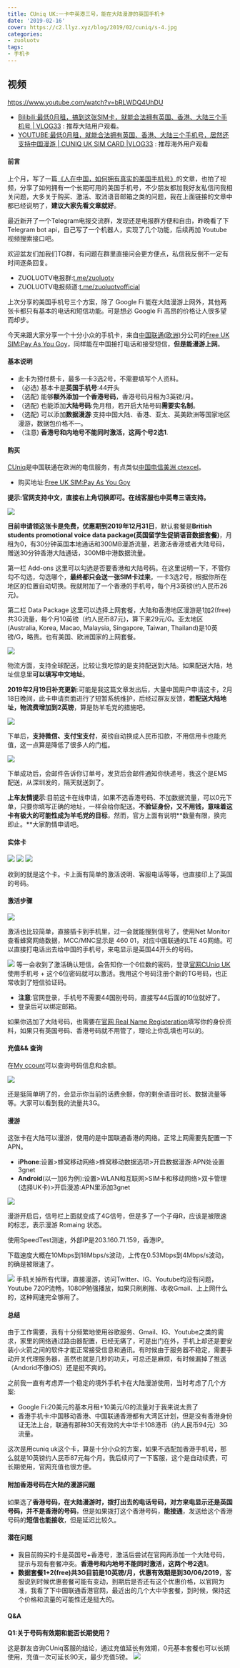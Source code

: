 ```yaml
---
title: CUniq UK:一卡中英港三号，能在大陆漫游的英国手机卡
date: '2019-02-16'
cover: https://c2.llyz.xyz/blog/2019/02/cuniq/s-4.jpg
categories:
- zuoluotv
tags:
- 手机卡
---
```


## 视频

<https://www.youtube.com/watch?v=bRLWDQ4UhDU>

- [Bilibili:最低0月租，搞到这张SIM卡，就能合法拥有英国、香港、大陆三个手机号 | VLOG33](https://www.bilibili.com/video/av44469943/) : 推荐大陆用户观看。
- [YOUTUBE:最低0月租，就能合法拥有英国、香港、大陆三个手机号，居然还支持中国漫游 | CUNIQ UK SIM CARD |VLOG33](https://www.youtube.com/watch?v=bRLWDQ4UhDU) : 推荐海外用户观看

#### 前言

上个月，写了一篇[《人在中国，如何拥有真实的美国手机号》](https://luolei.org/how-to-get-a-us-mobile-phone-number/)的文章，也拍了视频，分享了如何拥有一个长期可用的美国手机号，不少朋友都加我好友私信问我相关问题，大多关于购买、激活、取消语音邮箱之类的问题，我在上面链接的文章中都已经说明了，**建议大家先看文章就好**。

最近新开了一个Telegram电报交流群，发现还是电报群方便和自由，昨晚看了下 Telegram bot api，自己写了一个机器人，实现了几个功能，后续再加 Youtube 视频搜索接口吧。

欢迎盆友们加我们TG群，有问题在群里直接问会更方便点，私信我反倒不一定有时间逐条回复。

- ZUOLUOTV电报群:[t.me/zuoluotv](https://t.me/zuoluotv)
- ZUOLUOTV电报频道:[t.me/zuoluotvofficial](https://t.me/zuoluotvofficial)

上次分享的美国手机号三个方案，除了 Google Fi 能在大陆漫游上网外，其他两张卡都只有基本的电话和短信功能。可是想必 Google Fi 高昂的价格让人很多望而却步。

今天来跟大家分享一个十分小众的手机卡，来自[中国联通(欧洲)](https://www.cuniq.com/uk)分公司的[Free UK SIM:Pay As You Goy](https://www.cuniq.com/uk/plans/free-sim.html)，同样能在中国接打电话和接受短信，****但是能漫游上网****。

#### 基本说明

- 此卡为预付费卡，最多一卡3选2号，不需要填写个人资料。
- （必选) 基本卡是**英国手机号**:44开头
- （选配) 能够**额外添加一个香港号码**，香港号码月租为3英镑/月。
- （选配) 也能添加**大陆号码**:免月租，若开启大陆号码**需要实名制**。
- （选配) 可以添加**数据漫游**:支持中国大陆、香港、亚太、英美欧洲等国家地区漫游，数据包价格不一。
- （注意) **香港号和内地号不能同时激活，这两个号2选1**.

#### 购买

[CUniq](https://www.cuniq.com/uk)是中国联通在欧洲的电信服务，有点类似[中国电信美洲 ctexcel](https://www.ctexcel.us/?language=zh)。

- 购买地址:[Free UK SIM:Pay As You Goy](https://www.cuniq.com/uk/plans/free-sim.html)

**提示:官网支持中文，直接右上角切换即可。在线客服也中英粤三语支持。**

![](https://c2.llyz.xyz/blog/2019/02/cuniq/s-4.jpg)

 **目前申请领这张卡是免费，优惠期到2019年12月31日**，默认套餐是**British students promotional voice data package(英国留学生促销语音数据套餐)**，月租为0，有30分钟英国本地通话和300MB漫游流量，若激活香港或者大陆号码，赠送30分钟香港大陆通话，300MB中港数据流量。

第一栏 Add-ons 这里可以勾选是否要香港和大陆号码。在这里说明一下，不管你勾不勾选，勾选哪个，**最终都只会送一张SIM卡过来**，一卡3选2号，根据你所在地区的位置自动切换。我就附加了一个香港的手机号，每个月3英镑(约人民币26元)。

第二栏 Data Package 这里可以选择上网套餐，大陆和香港地区漫游是1加2(free)共3G流量，每个月10英镑（约人民币87元)，算下来29元/G。亚太地区(Australia, Korea, Macao, Malaysia, Singapore, Taiwan, Thailand)是10英镑/G，略贵。也有美国、欧洲国家的上网套餐。

![](https://c2.llyz.xyz/blog/2019/02/cuniq/s-5.jpg)

物流方面，支持全球配送，比较让我吃惊的是支持配送到大陆。如果配送大陆，地址信息里**可以填写中文地址**。

**2019年2月19日补充更新**:可能是我这篇文章发出后，大量中国用户申请这卡，2月18日晚间，此卡申请页面进行了短暂系统维护，后经过群友反馈，**若配送大陆地址，物流费增加到2英镑**，算是防羊毛党的措施吧。

![](https://c2.llyz.xyz/blog/2019/02/cuniq/s-8.jpg)

下单后，**支持微信、支付宝支付**，英镑自动换成人民币扣款，不用信用卡也能充值，这一点算是降低了很多人的门槛。

![](https://c2.llyz.xyz/blog/2019/02/cuniq/s-0.jpg)

下单成功后，会邮件告诉你订单号，发货后会邮件通知你快递号，我这个是EMS配送，从深圳发的，隔天就送到了。

**上车友情提示**:目前这卡在线申请，如果不选香港号码、不加数据流量，可以0元下单，只要你填写正确的地址，一样会给你配送。****不验证身份，又不用钱，意味着这卡有极大的可能性成为羊毛党的目标****，然而，官方上面有说明**数量有限，换完即止。**大家酌情申请吧。

#### 实体卡

![](https://c2.llyz.xyz/blog/2019/02/cuniq/uk-1.jpg)
![](https://c2.llyz.xyz/blog/2019/02/cuniq/uk-2.jpg)
![](https://c2.llyz.xyz/blog/2019/02/cuniq/uk-4.jpg)

收到的就是这个卡。卡上面有简单的激活说明、客服电话等等，也直接印上了英国的号码。

#### 激活步骤

![](https://c2.llyz.xyz/blog/2019/02/cuniq/s-7.jpg)

激活也比较简单，直接插卡到手机里，过一会就能搜到信号了，使用Net Monitor查看蜂窝网络数据，MCC/MNC显示是 460 01，对应中国联通的LTE 4G网络。可以直接打电话出去给中国的手机号，来电显示是英国44开头的号码。

![](https://c2.llyz.xyz/blog/2019/02/cuniq/s-3.jpg)
 等一会收到了激活确认短信，会告知你一个6位数的密码，登录[官网CUniq UK](https://www.cuniq.com/uk/)使用手机号 + 这个6位密码就可以激活。我用这个号码注册个新的TG号码，也正常收到了短信验证码。

- **注意**:官网登录，手机号不需要44国别号码，直接写44后面的10位就好了。
- 登录后可以绑定邮箱。

如果你选加了大陆号码，也需要在[官网 Real Name Registeration](https://www.cuniq.com/ss/RealNameRegisteration)填写你的身份资料，如果只有英国号码、香港号码就不用管了，理论上你乱填也可以的。

#### 充值&& 查询

在[My ccount](https://www.cuniq.com/ss)可以查询号码信息和余额。

![](https://c2.llyz.xyz/blog/2019/02/cuniq/s-6.jpg)

还是挺简单明了的，会显示你当前的话费余额，你的剩余语音时长、数据流量等等。大家可以看到我的流量共3G。

#### 漫游

这张卡在大陆可以漫游，使用的是中国联通香港的网络。正常上网需要先配置一下APN。

- **iPhone**:设置>蜂窝移动网络>蜂窝移动数据选项>开启数据漫游:APN处设置3gnet
- **Android**(以一加6为例):设置>WLAN和互联网>SIM卡和移动网络>双卡管理(选择UK卡)>开启漫游:APN里添加3gnet

![](https://c2.llyz.xyz/blog/2019/02/cuniq/s-2.jpg)

漫游开启后，信号栏上面就变成了4G信号，但是多了一个子母R，应该是被限速的标志，表示漫游 Romaing 状态。

使用SpeedTest测速，外部IP是203.160.71.159，香港IP。

下载速度大概在10Mbps到18Mbps/s波动，上传在0.53Mbps到4Mbps/s波动，的确是被限速了。

![](https://c2.llyz.xyz/blog/2019/02/cuniq/s-1.jpg)
手机关掉所有代理，直接漫游，访问Twitter、IG、Youtube均没有问题，Youtube 720P流畅，1080P勉强播放，如果只刷刷推、收收Gmail、上上网什么的，这种网速完全够用了。

#### 总结

由于工作需要，我有十分频繁地使用谷歌服务、Gmail、IG、Youtube之类的需求，家里的网络通过路由器配置，已经无痛了，可是出门在外，手机上却还是要安装小火箭之间的软件才能正常接受信息和通讯。有时候由于服务器不稳定，需要手动开关代理服务器，虽然也就是几秒的功夫，可总还是麻烦，有时候漏掉了推送（Andorid不像iOS）还是挺不爽的。

之前我一直有考虑弄一个稳定的境外手机卡在大陆漫游使用，当时考虑了几个方案:

- Google Fi:20美元的基本月租+10美元/G的流量对于我来说太贵了
- 香港手机卡:中国移动香港、中国联通香港都有大湾区计划，但是没有香港身份证无法上台，联通有那种30天有效的大中华卡108港币（约人民币94元）3G流量。

这次是用cuniq uk这个卡，算是十分小众的方案，如果不选配加香港手机号，那么就是10英镑约人民币87元每个月。我后续问了一下客服，这个是自动续费，可长期使用，官网充值也很方便。

#### 附加香港号码在大陆的漫游问题

如果选了**香港号码，在大陆漫游时，拨打出去的电话号码，对方来电显示还是英国号码，并不是香港的号码**，但是如果拨打这个香港号码，**能接通**，发送给这个香港号码的**短信也能接收**，但是延迟比较久。

#### 潜在问题

- 我目前购买的卡是英国号+香港号，激活后尝试在官网再添加一个大陆号码，提示与现有套餐冲突。**香港号和内地号不能同时激活，这两个号2选1**。
- **数据套餐1+2(free)共3G目前是10英镑/月，优惠有效期是到30/06/2019**，客服说到时候优惠套餐可能有变动，到期后是否还有这个优惠价格，以官网为准，我看了下中国联通香港官网，最近出的几个大中华套餐，到时候，保持这个价格和流量的可能性还是挺大的。

#### Q&A

**Q1:关于号码有效期和能否长期使用？**

这是群友咨询CUniq客服的结论，通过充值延长有效期，0元基本套餐也可以长期使用，充值一次可延长90天，最少充值5镑。 ![](https://c2.llyz.xyz/blog/2019/02/cuniq/s-9.jpg)
